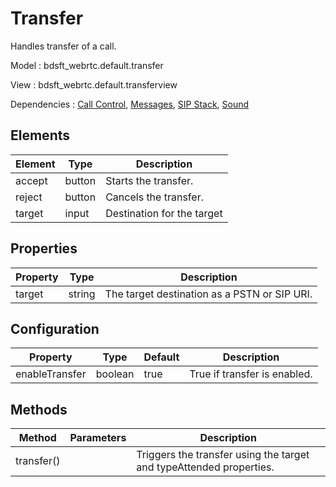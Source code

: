 # Transfer

Handles transfer of a call.

Model : bdsft_webrtc.default.transfer

View : bdsft_webrtc.default.transferview

Dependencies : [Call Control](https://github.com/BroadSoft-Xtended/Library-WebRTC-CallControl), [Messages](https://github.com/BroadSoft-Xtended/Library-WebRTC-Messages), [SIP Stack](https://github.com/BroadSoft-Xtended/Library-WebRTC-SIPStack), [Sound](https://github.com/BroadSoft-Xtended/Library-WebRTC-Sound)

## Elements
<a name="elements"></a>

Element  |Type    |Description
---------|--------|----------------------------
accept   |button  |Starts the transfer.
reject   |button  |Cancels the transfer.
target   |input   |Destination for the target

## Properties
<a name="properties"></a>

Property  |Type    |Description
----------|--------|----------------------------------------------
target    |string  |The target destination as a PSTN or SIP URI.

## Configuration
<a name="configuration"></a>

Property        |Type     |Default  |Description
----------------|---------|---------|------------------------------
enableTransfer  |boolean  |true     |True if transfer is enabled.

## Methods
<a name="methods"></a>

Method      |Parameters  |Description
------------|------------|---------------------------------------------------------------------
transfer()  |            |Triggers the transfer using the target and typeAttended properties.
